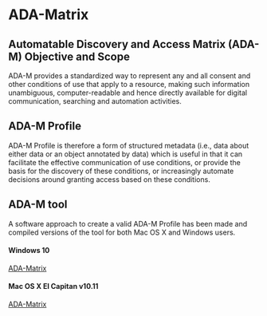 # ADA-Matrix

## Automatable Discovery and Access Matrix (ADA-M) Objective and Scope

ADA-M provides a standardized way to represent any and all consent and other conditions of use that apply to a resource, making such information unambiguous, computer-readable and hence directly available for digital communication, searching and automation activities.

## ADA-M Profile

ADA-M Profile is therefore a form of structured metadata (i.e., data about either data or an object annotated by data) which is useful in that it can facilitate the effective communication of use conditions, or provide the basis for the discovery of these conditions, or increasingly automate decisions around granting access based on these conditions.

## ADA-M tool

A software approach to create a valid ADA-M Profile has been made and compiled versions of the tool for both Mac OS X and Windows users. 

#### Windows 10
[ADA-Matrix](https://1drv.ms/u/s!ApvdkozLlJldoBEicSd2jUQsKDwn)

#### Mac OS X El Capitan v10.11
[ADA-Matrix](https://1drv.ms/u/s!ApvdkozLlJldoBAdAjfxVgOh3HP0)

